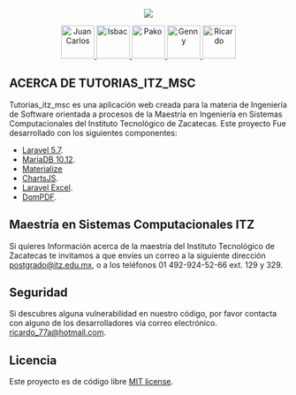 <p align="center"><img src="http://mapaches3.itz.edu.mx/itz_rg/wp-content/uploads/2013/10/foto.png"></p>

<p align="center">
	<a href="https://github.com/jncsoga">
		<img src="https://avatars3.githubusercontent.com/u/9665267?s=64&v=4" alt="Juan Carlos" title="Juan Carlos" width="60" height="60"">
	</a>
	<a href="https://github.com/ISBACsolzac">
		<img src="https://avatars0.githubusercontent.com/u/22861887?s=64&v=4" alt="Isbac" title="Isbac" width="60" height="60"">
	</a>
	<a href="https://github.com/pakosamuel">
		<img src="https://avatars1.githubusercontent.com/u/47428264?s=64&v=4" alt="Pako" title="Pako" width="60" height="60"">
	</a>
	<a href="https://github.com/Gennysis">
		<img src="https://avatars3.githubusercontent.com/u/47047894?s=88&v=4" alt="Genny" title="Genny" width="60" height="60"">
	</a>
	<a href="https://github.com/ricardo77a">
		<img src="https://avatars3.githubusercontent.com/u/24514193?s=460&v=4" alt="Ricardo" title="Ricardo" width="60" height="60"">
	</a>
</p>

## ACERCA DE TUTORIAS_ITZ_MSC

Tutorias_itz_msc es una aplicación web creada para la materia de Ingeniería de Software orientada a procesos de la Maestría en Ingeniería en Sistemas Computacionales del Instituto Tecnológico de Zacatecas.
Este proyecto Fue desarrollado con los siguientes componentes:

- [Laravel 5.7](https://laravel.com/docs/5.7).
- [MariaDB 10.12](https://mariadb.com/).
- [Materialize](https://materializecss.com/)
- [ChartsJS](https://www.chartjs.org/).
- [Laravel Excel](https://laravel-excel.maatwebsite.nl/).
- [DomPDF](https://github.com/barryvdh/laravel-dompdf).


## Maestría en Sistemas Computacionales ITZ

Si quieres Información acerca de la maestría del Instituto Tecnológico de Zacatecas te invitamos a que envíes un correo a la siguiente dirección [postgrado@itz.edu.mx](mailto:postgrado@itz.edu.mx), o a los teléfonos 01 492-924-52-66 ext. 129 y 329.


## Seguridad

Si descubres alguna vulnerabilidad en nuestro código, por favor contacta con alguno de los desarrolladores via correo electrónico. [ricardo_77a@hotmail.com](mailto:ricardo_77a@hotmail.com). 

## Licencia

Este proyecto es de código libre [MIT license](https://opensource.org/licenses/MIT).

